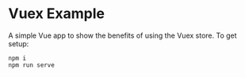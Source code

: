 # Vuex Example

A simple Vue app to show the benefits of using the Vuex store. To get setup:

```
npm i
npm run serve
```
